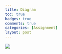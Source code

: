 ```yaml
---
title: Diagram
toc: true
badges: true
comments: true
categories: [Assignment]
layout: post
---
```

![]({{site.baseurl}}/images/debugg.png)